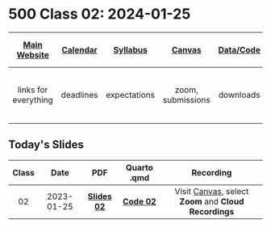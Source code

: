 # 500 Class 02: 2024-01-25

[Main Website](https://thomaselove.github.io/500-2024/) | [Calendar](https://thomaselove.github.io/500-2024/calendar.html) | [Syllabus](https://thomaselove.github.io/500-syllabus-2024) | [Canvas](https://canvas.case.edu) | [Data/Code](https://github.com/THOMASELOVE/500-data) |  [Sources](https://github.com/THOMASELOVE/500-sources) | For help, email
:-----------: | :--------------: | :----------: | :---------: | :-------------: | :------: | :-----------: 
links for everything | deadlines | expectations | zoom, submissions | downloads | to read | `500-help` at `case` dot `edu`

## Today's Slides

Class | Date | PDF | Quarto .qmd | Recording
:---: | :--------: | :------: | :------: | :-------------:
02 | 2023-01-25 | **[Slides 02](https://github.com/THOMASELOVE/500-slides-2024/blob/main/500_slides02.pdf)** | **[Code 02](https://github.com/THOMASELOVE/500-slides-2024/blob/main/500_slides02.qmd)** | Visit [Canvas](https://canvas.case.edu/), select **Zoom** and **Cloud Recordings**

